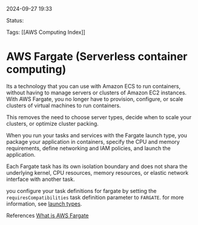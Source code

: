 2024-09-27 19:33

Status:

Tags:
[[AWS Computing Index]]

# AWS Fargate (Serverless container computing)

Its a technology that you can use with Amazon ECS to run containers, without having to manage servers or clusters of Amazon EC2 instances. With AWS Fargate, you no longer have to provision, configure, or scale clusters of virtual machines to run containers.

This removes the need to choose server types, decide when to scale your clusters, or optimize cluster packing.

When you run your tasks and services with the Fargate launch type, you package your application in containers, specify the CPU and memory requirements, define networking and IAM policies, and launch the application.

Each Fargate task has its own isolation boundary and does not shara the underlying kernel, CPU resources, memory resources, or elastic network interface with another task.

you configure your task definitions for fargate by setting the `requiresCompatibilities` task definition parameter to `FARGATE`. for more information, see [launch types](https://docs.aws.amazon.com/AmazonECS/latest/developerguide/task_definition_parameters.html#requires_compatibilities).


References 
[What is AWS Fargate](https://docs.aws.amazon.com/AmazonECS/latest/developerguide/AWS_Fargate.html)
